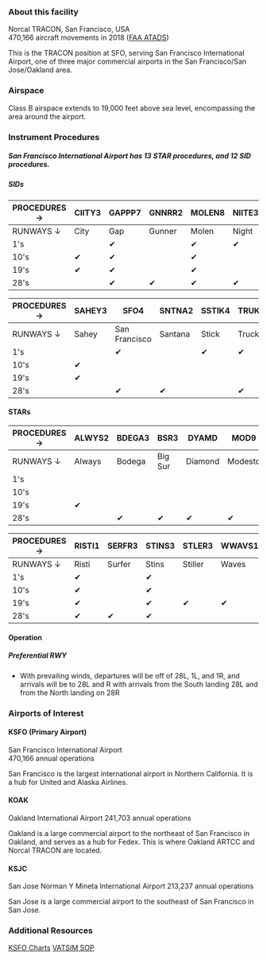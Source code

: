 ### About this facility

Norcal TRACON, San Francisco, USA  
470,166 aircraft movements in 2018 (<a href="https://aspm.faa.gov/opsnet/sys/Tracon.asp" target="_blank">FAA ATADS</a>)

This is the TRACON position at SFO, serving San Francisco International Airport, one of three major commercial airports in the San Francisco/San Jose/Oakland area.

### Airspace

Class B airspace extends to 19,000 feet above sea level, encompassing the area around the airport.

### Instrument Procedures

##### San Francisco International Airport has 13 STAR procedures, and 12 SID procedures.

##### SIDs

| PROCEDURES → | CIITY3 | GAPPP7 | GNNRR2 | MOLEN8 | NIITE3 | OFFSH2   |
|--------------|--------|--------|--------|--------|--------|----------|
| RUNWAYS ↓    | City   | Gap    | Gunner | Molen  | Night  | Offshore |
| 1's          |        | ✔      |        | ✔      | ✔      | ✔        |
| 10's         | ✔      | ✔      |        | ✔      |        |          |
| 19's         | ✔      | ✔      |        | ✔      |        |          |
| 28's         |        | ✔      | ✔      | ✔      | ✔      | ✔        |

| PROCEDURES → | SAHEY3 | SFO4          | SNTNA2  | SSTIK4 | TRUKN2   | WESLA4 |
|--------------|--------|---------------|---------|--------|----------|--------|
| RUNWAYS ↓    | Sahey  | San Francisco | Santana | Stick  | Truckin' | Wesla  |
| 1's          |        | ✔             |         | ✔      | ✔        |        |
| 10's         | ✔      |               |         |        |          |        |
| 19's         | ✔      |               |         |        |          |        |
| 28's         |        | ✔             | ✔       |        | ✔        | ✔      |


#### STARs

| PROCEDURES → | ALWYS2 | BDEGA3 | BSR3    | DYAMD   | MOD9    | PIRAT2 | PYE3        |
|--------------|--------|--------|---------|---------|---------|--------|-------------|
| RUNWAYS ↓    | Always | Bodega | Big Sur | Diamond | Modesto | Pirate | Point Reyes |
| 1's          |        |        |         |         |         |        | ✔           |
| 10's         |        |        |         |         |         |        | ✔           |
| 19's         | ✔      |        |         |         |         | ✔      | ✔           |
| 28's         |        | ✔      | ✔       | ✔       | ✔       | ✔      | ✔           |

| PROCEDURES → | RISTI1 | SERFR3 | STINS3 | STLER3  | WWAVS1 | YOSEM3 |
|--------------|--------|--------|--------|---------|--------|--------|
| RUNWAYS ↓    | Risti  | Surfer | Stins  | Stiller | Waves  | Yosem  |
| 1's          | ✔      |        | ✔      |         |        |        |
| 10's         | ✔      |        | ✔      |         |        |        |
| 19's         | ✔      |        | ✔      | ✔       | ✔      |        |
| 28's         | ✔      | ✔      | ✔      |         |        | ✔      |


#### Operation

##### Preferential RWY
- With prevailing winds, departures will be off of 28L, 1L, and 1R, and arrivals will be to 28L and R with arrivals from the South landing 28L and from the North landing on 28R

### Airports of Interest

#### KSFO (Primary Airport)

San Francisco International Airport  
470,166 annual operations

San Francisco is the largest international airport in Northern California. It is a hub for United and Alaska Airlines.

#### KOAK

Oakland International Airport
241,703 annual operations

Oakland is a large commercial airport to the northeast of San Francisco in Oakland, and serves as a hub for Fedex. This is where Oakland ARTCC and Norcal TRACON are located.

#### KSJC

San Jose Norman Y Mineta International Airport
213,237 annual operations

San Jose is a large commercial airport to the southeast of San Francisco in San Jose.

### Additional Resources
<a href="https://skyvector.com/airport/SFO" target="_blank">KSFO Charts</a>
<a href="https://www.oakartcc.org/standard-operating-procedures/san-francisco-atct-sop/" target="_blank">VATSIM SOP</a>
